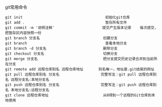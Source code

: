
git常用命令

    git init                                      初始化git仓库
    git add .                                     暂存所有文件
    git commit -m '说明注释'                      提交产生版本记录    每次提交，把暂存区内容快照一份
    git branch 分支名                             创建分支
    git branch                                    查看本地分支
    git branch -d 分支名                          删除分支
    git checkout 分支名                           切换分支
    git merge 分支名                              把分支提交历史记录合并到当前所在分支
    git remote add 远程仓库别名 远程仓库地址       别名唯一，地址是.git结尾的网址
    git pull 远程仓库别名 分支名                   完整写法：git pull 远程仓库别名 远程分支名:本地分支名
    git push 远程仓库别名 分支名                   完整写法：git push 远程仓库别名 本地分支名:远程分支名
    git clone 远程仓库地址                         从0得到一个远程的Git仓库到本地使用
